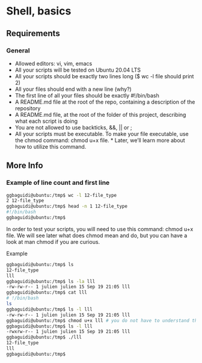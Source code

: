 # Shell, basics

## Requirements

### General

* Allowed editors: vi, vim, emacs
* All your scripts will be tested on Ubuntu 20.04 LTS
* All your scripts should be exactly two lines long ($ wc -l file should print 2)
* All your files should end with a new line (why?)
* The first line of all your files should be exactly #!/bin/bash
* A README.md file at the root of the repo, containing a description of the repository
* A README.md file, at the root of the folder of this project, describing what each script is doing
* You are not allowed to use backticks, &&, || or ;
* All your scripts must be executable. To make your file executable, use the chmod command: chmod u+x file. * Later, we’ll learn more about how to utilize this command.

## More Info

### Example of line count and first line

```bash
ggbaguidi@ubuntu:/tmp$ wc -l 12-file_type 
2 12-file_type
ggbaguidi@ubuntu:/tmp$ head -n 1 12-file_type 
#!/bin/bash
ggbaguidi@ubuntu:/tmp$ 
```

In order to test your scripts, you will need to use this command: chmod u+x file. We will see later what does chmod mean and do, but you can have a look at man chmod if you are curious.

Example

```bash
ggbaguidi@ubuntu:/tmp$ ls
12-file_type
lll
ggbaguidi@ubuntu:/tmp$ ls -la lll
-rw-rw-r-- 1 julien julien 15 Sep 19 21:05 lll
ggbaguidi@ubuntu:/tmp$ cat lll
# !/bin/bash
ls
ggbaguidi@ubuntu:/tmp$ ls -l lll
-rw-rw-r-- 1 julien julien 15 Sep 19 21:05 lll
ggbaguidi@ubuntu:/tmp$ chmod u+x lll # you do not have to understand this yet
ggbaguidi@ubuntu:/tmp$ ls -l lll
-rwxrw-r-- 1 julien julien 15 Sep 19 21:05 lll
ggbaguidi@ubuntu:/tmp$ ./lll
12-file_type
lll
ggbaguidi@ubuntu:/tmp$
```
